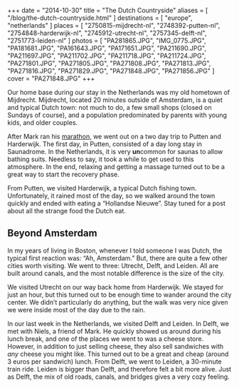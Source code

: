 +++
date    = "2014-10-30"
title   = "The Dutch Countryside"
aliases = [ "/blog/the-dutch-countryside.html" ]
destinations = [ "europe", "netherlands" ]
places  = [
  "2750815-mijdrecht-nl", "2748392-putten-nl", "2754848-harderwijk-nl",
  "2745912-utrecht-nl", "2757345-delft-nl", "2751773-leiden-nl"
]
photos = [
  "PA281865.JPG", "IMG_0775.JPG", "PA181681.JPG", "PA161643.JPG", "PA171651.JPG",
  "PA211690.JPG", "PA211697.JPG", "PA211702.JPG", "PA211718.JPG", "PA211724.JPG",
  "PA271801.JPG", "PA271805.JPG", "PA271808.JPG", "PA271813.JPG", "PA271816.JPG",
  "PA271829.JPG", "PA271848.JPG", "PA271856.JPG"
]
cover = "PA271848.JPG"
+++

Our home base during our stay in the Netherlands was my old hometown of Mijdrecht. Mijdrecht, located 20 minutes outside of Amsterdam, is a quiet and typical Dutch town: not much to do, a few small shops (closed on Sundays of course), and a population predominated by parents with young kids, and older couples.
<!--more-->
After Mark ran his [marathon](/running-the-amsterdam-marathon/), we went out on a two day trip to Putten and Harderwijk. The first day, in Putten, consisted of a day long stay in Saunadrome. In the Netherlands, it is very **un**common for saunas to allow bathing suits. Needless to say, it took a while to get used to this atmosphere. In the end, relaxing and getting a massage turned out to be a great way to start the recovery phase.

From Putten, we visited Harderwijk, a typical Dutch fishing town. Unfortunately, it rained most of the day, so we walked around the town quickly and ended with eating a “Hollandse Nieuwe”. Stay tuned for a post about all the strange food the Dutch eat.

## Beyond Amsterdam
In my years of living in Boston, whenever I told someone I was Dutch, the typical first reaction was: “Ah, Amsterdam.” But, there are quite a few other cities worth visiting. We went to three: Utrecht, Delft, and Leiden. All are built around canals, and the most notable difference is the size of the city.

We visited Utrecht on our way back home from Harderwijk. We stayed for just an hour, but this turned out to be enough time to wander around the city center. We didn’t particularly do anything, but the walk was very nice given we were inside most of the day due to the rain.

In our last week in the Netherlands, we visited Delft and Leiden. In Delft, we met with Niels, a friend of Mark. He quickly showed us around during his lunch break, and one of the places we went to was a cheese store. However, in addition to just selling cheese, they also sell sandwiches with *any* cheese you might like. This turned out to be a great and cheap (around 3 euros per sandwich) lunch. From Delft, we went to Leiden, a 30-minute train ride. Leiden is bigger than Delft, and therefore felt a bit more alive. Just as Delft, the mix of old roads, canals, and bridges gives a very cozy feeling.